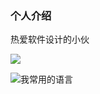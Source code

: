### 个人介绍

热爱软件设计的小伙



![](https://github-readme-stats.vercel.app/api?username=jiangkang&show_icons=true)

![我常用的语言](https://github-readme-stats.vercel.app/api/top-langs/?username=jiangkang)
